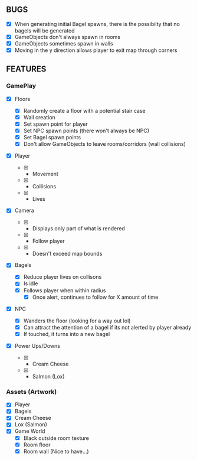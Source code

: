 ## BUGS

- [x] When generating initial Bagel spawns, there is the possibilty that no bagels will be generated
- [x] GameObjects don't always spawn in rooms
- [x] GameObjects sometimes spawn in walls
- [x] Moving in the y direction allows player to exit map through corners

## FEATURES

### GamePlay

- [x] Floors

  - [x] Randomly create a floor with a potential stair case
  - [x] Wall creation
  - [x] Set spawn point for player
  - [x] Set NPC spawn points (there won't always be NPC)
  - [x] Set Bagel spawn points
  - [x] Don't allow GameObjects to leave rooms/corridors (wall collisions)

- [x] Player

  - [x] - Movement
  - [x] - Collisions
  - [x] - Lives

- [x] Camera

  - [x] - Displays only part of what is rendered
  - [x] - Follow player
  - [x] - Doesn't exceed map bounds

- [x] Bagels

  - [x] Reduce player lives on collisons
  - [x] Is idle
  - [x] Follows player when within radius
    - [x] Once alert, continues to follow for X amount of time

- [x] NPC

  - [x] Wanders the floor (looking for a way out lol)
  - [x] Can attract the attention of a bagel if its not alerted by player already
  - [x] If touched, it turns into a new bagel

- [x] Power Ups/Downs
  - [x] - Cream Cheese
  - [x] - Salmon (Lox)

### Assets (Artwork)

- [x] Player
- [x] Bagels
- [x] Cream Cheese
- [x] Lox (Salmon)
- [x] Game World
  - [x] Black outside room texture
  - [x] Room floor
  - [x] Room wall (Nice to have...)
